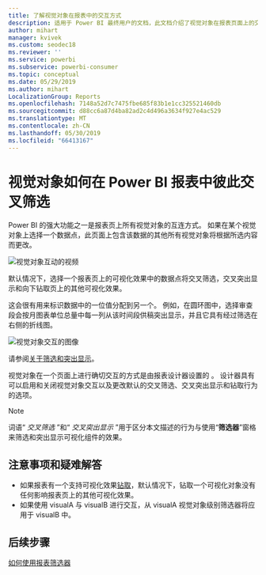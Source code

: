 ```yaml
---
title: 了解视觉对象在报表中的交互方式
description: 适用于 Power BI 最终用户的文档，此文档介绍了视觉对象在报表页面上的交互方式。
author: mihart
manager: kvivek
ms.custom: seodec18
ms.reviewer: ''
ms.service: powerbi
ms.subservice: powerbi-consumer
ms.topic: conceptual
ms.date: 05/29/2019
ms.author: mihart
LocalizationGroup: Reports
ms.openlocfilehash: 7148a52d7c7475fbe685f83b1e1cc325521460db
ms.sourcegitcommit: d88cc6a87d4ba82ad2c4d496a3634f927e4ac529
ms.translationtype: MT
ms.contentlocale: zh-CN
ms.lasthandoff: 05/30/2019
ms.locfileid: "66413167"
---
```

# <a name="how-visuals-cross-filter-each-other-in-a-power-bi-report"></a>视觉对象如何在 Power BI 报表中彼此交叉筛选
Power BI 的强大功能之一是报表页上所有视觉对象的互连方式。 如果在某个视觉对象上选择一个数据点，此页面上包含该数据的其他所有视觉对象将根据所选内容而更改。 

![视觉对象互动的视频](media/end-user-interactions/interactions.gif)

默认情况下，选择一个报表页上的可视化效果中的数据点将交叉筛选，交叉突出显示和向下钻取页上的其他可视化效果。 

这会很有用来标识数据中的一位值分配到另一个。 例如，在圆环图中，选择审查段会按月图表单位总量中每一列从该时间段供稿突出显示，并且它具有经过筛选在右侧的折线图。

![视觉对象交互的图像](media/end-user-interactions/power-bi-interactions.png)

请参阅[关于筛选和突出显示](../power-bi-reports-filters-and-highlighting.md)。 

视觉对象在一个页面上进行确切交互的方式是由报表设计器设置的  。 设计器具有可以启用和关闭视觉对象交互以及更改默认的交叉筛选、交叉突出显示和钻取行为的选项。 
  
> [!NOTE]
> 词语“ *交叉筛选* ”和“ *交叉突出显示* ”用于区分本文描述的行为与使用“**筛选器**”窗格来筛选和突出显示可视化组件的效果。  

## <a name="considerations-and-troubleshooting"></a>注意事项和疑难解答
- 如果报表有一个支持可视化效果[钻取](../power-bi-visualization-drill-down.md)，默认情况下，钻取一个可视化对象没有任何影响报表页上的其他可视化效果。     
- 如果使用 visualA 与 visualB 进行交互，从 visualA 视觉对象级别筛选器将应用于 visualB 中。

## <a name="next-steps"></a>后续步骤
[如何使用报表筛选器](../power-bi-how-to-report-filter.md)
